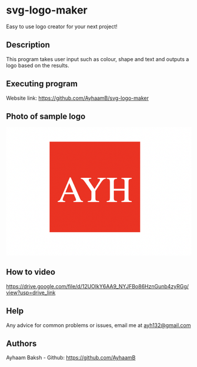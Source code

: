# svg-logo-maker
Easy to use logo creator for your next project!

## Description
This program takes user input such as colour, shape and text and outputs a logo based on the results.

## Executing program
Website link: https://github.com/AyhaamB/svg-logo-maker

## Photo of sample logo
![My Image](./images/Sample%20Logo%20-%20Logo%20Generator.png)

## How to video
https://drive.google.com/file/d/12UOIkY6AA9_NYJFBo86HznGunb4zyRGg/view?usp=drive_link

## Help
Any advice for common problems or issues, email me at ayh132@gmail.com


## Authors
Ayhaam Baksh - Github: https://github.com/AyhaamB
